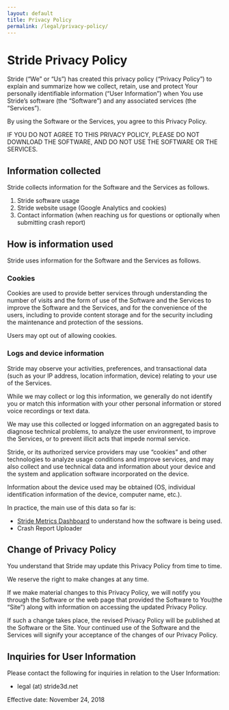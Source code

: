 ```yaml
---
layout: default
title: Privacy Policy
permalink: /legal/privacy-policy/
---
```


# Stride Privacy Policy

Stride (“We” or “Us”) has created this privacy policy (“Privacy Policy”) to explain and summarize how we collect, retain, use and protect Your personally identifiable information (“User Information”) when You use Stride’s software (the “Software”) and any associated services (the “Services”).

By using the Software or the Services, you agree to this Privacy Policy.

IF YOU DO NOT AGREE TO THIS PRIVACY POLICY, PLEASE DO NOT DOWNLOAD THE SOFTWARE, AND DO NOT USE THE SOFTWARE OR THE SERVICES.

## Information collected

Stride collects information for the Software and the Services as follows.

  1. Stride software usage
  2. Stride website usage (Google Analytics and cookies)
  3. Contact information (when reaching us for questions or optionally when submitting crash report)

## How is information used

Stride uses information for the Software and the Services as follows.

### Cookies

Cookies are used to provide better services through understanding the number of visits and the form of use of the Software and the Services to improve the Software and the Services, and for the convenience of the users, including to provide content storage and for the security including the maintenance and protection of the sessions.  

Users may opt out of allowing cookies.  

### Logs and device information

Stride may observe your activities, preferences, and transactional data (such as your IP address, location information, device) relating to your use of the Services.

While we may collect or log this information, we generally do not identify you or match this information with your other personal information or stored voice recordings or text data.

We may use this collected or logged information on an aggregated basis to diagnose technical problems, to analyze the user environment, to improve the Services, or to prevent illicit acts that impede normal service.

Stride, or its authorized service providers may use “cookies” and other technologies to analyze usage conditions and improve services, and may also collect and use technical data and information about your device and the system and application software incorporated on the device.

Information about the device used may be obtained (OS, individual identification information of the device, computer name, etc.).

In practice, the main use of this data so far is:
* [Stride Metrics Dashboard](https://metrics.stride3d.net) to understand how the software is being used.
* Crash Report Uploader

## Change of Privacy Policy

You understand that Stride may update this Privacy Policy from time to time.

We reserve the right to make changes at any time.  

If we make material changes to this Privacy Policy, we will notify you through the Software or the web page that provided the Software to You(the “Site”) along with information on accessing the updated Privacy Policy.  

If such a change takes place, the revised Privacy Policy will be published at the Software or the Site. Your continued use of the Software and the Services will signify your acceptance of the changes of our Privacy Policy.

## Inquiries for User Information

Please contact the following for inquiries in relation to the User Information:

* legal (at) stride3d.net

Effective date: November 24, 2018

